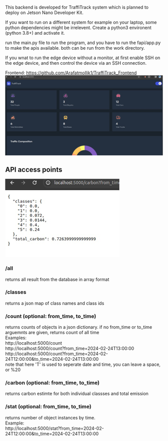 This backend is developed for TraffiTrack system which is planned to deploy on Jetson Nano Developer Kit.

If you want to run on a different system for example on your laptop, some python dependencies might be irrelevent.
Create a python3 environent (python 3.8+) and activate it.

run the main.py file to run the program, and you have to run the fapi/app.py to make the apis available.
both can be run from the work directory.

If you wnat to run the edge device without a monitor, at first enable SSH on the edge device, and then control the device via an SSH connection.

Frontend: https://github.com/Arafatmollik1/TraffiTrack_Frontend
![Frontend showing stat](./media/frontend.jpeg)

## API access points

![API carbon stat](./media/api_carbon.jpeg)
### /all

returns all result from the database in array format

### /classes

returns a json map of class names and class ids

### /count (optional: from_time, to_time)

returns counts of objects in a json dictionary. if no from_time or to_time arguemnts are given, returns count of all time <br>
Examples:
<br>http://localhost:5000/count
<br>http://localhost:5000/count?from_time=2024-02-24T13:00:00
<br>http://localhost:5000/count?from_time=2024-02-24T12:00:00&to_time=2024-02-24T13:00:00
<br>note that here 'T' is used to seperate date and time, you can leave a space, or %20

### /carbon (optional: from_time, to_time)<br>
returns carbon estimte for both individual classses and total emission<br>


### /stat (optional: from_time, to_time)

returns number of object instances by time. 
<br> Example:
<br>http://localhost:5000/stat?from_time=2024-02-24T12:00:00&to_time=2024-02-24T13:00:00
